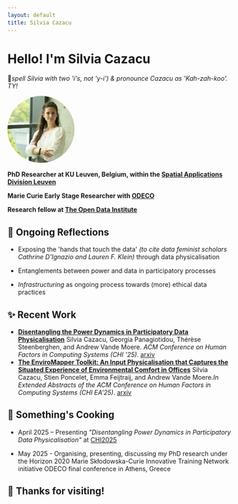 ```yaml
---
layout: default
title: Silvia Cazacu
---
```


# Hello! I'm Silvia Cazacu 
📝*spell Silvia with two 'i's, not 'y-i') & pronounce Cazacu as 'Kah-zah-koo'. TY!* 

<img src="Silvia_profile_2.jpg" alt="Profile Image" style="width: 150px; height: 150px; border-radius: 50%; object-fit: cover;">




**PhD Researcher at KU Leuven, Belgium, within the [Spatial Applications Division Leuven](https://ees.kuleuven.be/en/sadl/)**

**Marie Curie Early Stage Researcher with [ODECO](https://odeco-research.eu/)**

**Research fellow at [The Open Data Institute](https://theodi.org/about-the-odi/the-odi-team/odi-fellows/)**


## 🦋 Ongoing Reflections

  - Exposing the 'hands that touch the data' *(to cite data feminist scholars Cathrine D’Ignazio and Lauren F. Klein)* through data physicalisation

  - Entanglements between power and data in participatory processes

  - *Infrastructuring* as ongoing process towards (more) ethical data practices
    

## ✨ Recent Work

- **[Disentangling the Power Dynamics in Participatory Data Physicalisation](https://programs.sigchi.org/chi/2025/program/content/188914)** Silvia Cazacu, Georgia Panagiotidou, Thérèse Steenberghen, and Andrew Vande Moere. *ACM Conference on Human Factors in Computing Systems (CHI ’25)*. [arxiv](https://arxiv.org/abs/2503.13018)
- **[The EnviroMapper Toolkit: An Input Physicalisation that Captures the Situated Experience of Environmental Comfort in Offices](https://programs.sigchi.org/chi/2025/program/content/194718)** Silvia Cazacu, Stien Poncelet, Emma Feijtraij, and Andrew Vande Moere.*In Extended
Abstracts of the ACM Conference on Human Factors in Computing Systems (CHI EA'25)*. [arxiv](https://arxiv.org/abs/2503.17257)



## 🍳 Something's Cooking

- April 2025 – Presenting *"Disentangling Power Dynamics in Participatory Data Physicalisation"* at [CHI2025](https://chi2025.acm.org/)

- May 2025 - Organising, presenting, discussing my PhD research under the Horizon 2020 Marie Skłodowska-Curie Innovative Training Network initiative ODECO final conference in Athens, Greece


## 🦄 Thanks for visiting!
